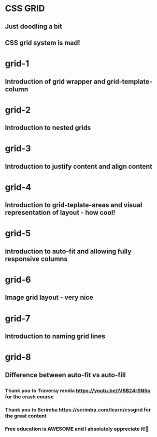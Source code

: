 # CSS GRID

## Just doodling a bit

## CSS grid system is mad!

# grid-1

## Introduction of grid wrapper and grid-template-column

##

# grid-2

## Introduction to nested grids

##

# grid-3

## Introduction to justify content and align content

##

# grid-4

## Introduction to grid-teplate-areas and visual representation of layout - how cool!

##

# grid-5

## Introduction to auto-fit and allowing fully responsive columns

##

# grid-6

## Image grid layout - very nice

##

# grid-7

## Introduction to naming grid lines

##

# grid-8

## Difference between auto-fit vs auto-fill

##

### Thank you to Traversy media https://youtu.be/jV8B24rSN5o for the crash course

### Thank you to Scrimba https://scrimba.com/learn/cssgrid for the great content

### Free education is AWESOME and I absolutely appreciate it!🎉
